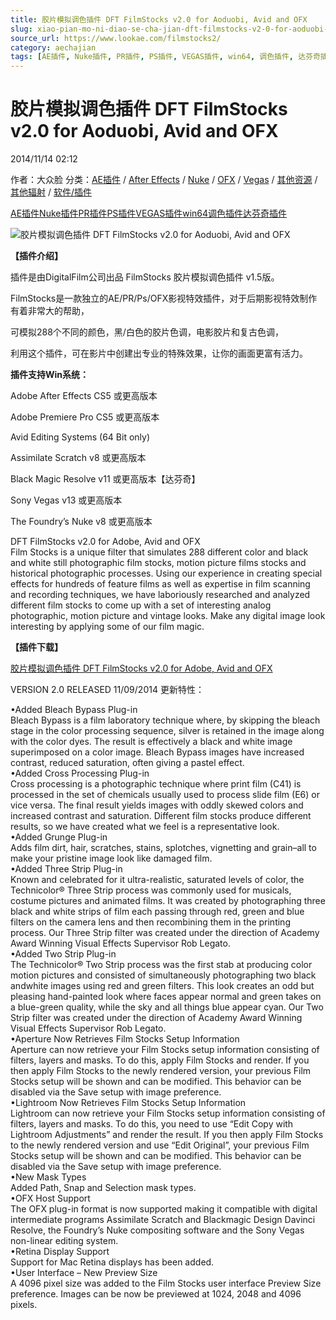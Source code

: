```yaml
---
title: 胶片模拟调色插件 DFT FilmStocks v2.0 for Aoduobi, Avid and OFX
slug: xiao-pian-mo-ni-diao-se-cha-jian-dft-filmstocks-v2-0-for-aoduobi-avid-and-ofx
source_url: https://www.lookae.com/filmstocks2/
category: aechajian
tags: [AE插件, Nuke插件, PR插件, PS插件, VEGAS插件, win64, 调色插件, 达芬奇插件]
---
```

# 胶片模拟调色插件 DFT FilmStocks v2.0 for Aoduobi, Avid and OFX

2014/11/14 02:12

作者：大众脸
分类：[AE插件](https://www.lookae.com/after-effects/aechajian/) / [After Effects](https://www.lookae.com/after-effects/) / [Nuke](https://www.lookae.com/qitarjcj/nukezy/) / [OFX](https://www.lookae.com/qitarjcj/ofxzy/) / [Vegas](https://www.lookae.com/qitarjcj/vegaszy/) / [其他资源](https://www.lookae.com/qitarjcj/otherzy/) / [其他辐射](https://www.lookae.com/others/) / [软件/插件](https://www.lookae.com/qitarjcj/)

[AE插件](https://www.lookae.com/tag/ae%e6%8f%92%e4%bb%b6/)[Nuke插件](https://www.lookae.com/tag/nuke%e6%8f%92%e4%bb%b6/)[PR插件](https://www.lookae.com/tag/pr%e6%8f%92%e4%bb%b6/)[PS插件](https://www.lookae.com/tag/ps%e6%8f%92%e4%bb%b6/)[VEGAS插件](https://www.lookae.com/tag/vegas%e6%8f%92%e4%bb%b6/)[win64](https://www.lookae.com/tag/win64/)[调色插件](https://www.lookae.com/tag/%e8%b0%83%e8%89%b2%e6%8f%92%e4%bb%b6/)[达芬奇插件](https://www.lookae.com/tag/%e8%be%be%e8%8a%ac%e5%a5%87%e6%8f%92%e4%bb%b6/)

![胶片模拟调色插件 DFT FilmStocks v2.0 for Aoduobi, Avid and OFX](https://www.lookae.com/wp-content/uploads/2013/08/DFT.FilmStocks.v1.5.jpg "胶片模拟调色插件 DFT FilmStocks v2.0 for Aoduobi, Avid and OFX-LookAE.com")

**【插件介绍】**

插件是由DigitalFilm公司出品 FilmStocks 胶片模拟调色插件 v1.5版。

FilmStocks是一款独立的AE/PR/Ps/OFX影视特效插件，对于后期影视特效制作有着非常大的帮助，

可模拟288个不同的颜色，黑/白色的胶片色调，电影胶片和复古色调，

利用这个插件，可在影片中创建出专业的特殊效果，让你的画面更富有活力。

**插件支持Win系统：**

Adobe After Effects CS5 或更高版本

Adobe Premiere Pro CS5 或更高版本

Avid Editing Systems (64 Bit only)

Assimilate Scratch v8 或更高版本

Black Magic Resolve v11 或更高版本【达芬奇】

Sony Vegas v13 或更高版本

The Foundry’s Nuke v8 或更高版本

DFT FilmStocks v2.0 for Adobe, Avid and OFX  
Film Stocks is a unique filter that simulates 288 different color and black and white still photographic film stocks, motion picture films stocks and historical photographic processes. Using our experience in creating special effects for hundreds of feature films as well as expertise in film scanning and recording techniques, we have laboriously researched and analyzed different film stocks to come up with a set of interesting analog photographic, motion picture and vintage looks. Make any digital image look interesting by applying some of our film magic.

**【插件下载】**

[胶片模拟调色插件 DFT FilmStocks v2.0 for Adobe, Avid and OFX](https://www.400gb.com/file/78272374)

VERSION 2.0 RELEASED 11/09/2014 更新特性：

•Added Bleach Bypass Plug-in  
Bleach Bypass is a film laboratory technique where, by skipping the bleach stage in the color processing sequence, silver is retained in the image along with the color dyes. The result is effectively a black and white image superimposed on a color image. Bleach Bypass images have increased contrast, reduced saturation, often giving a pastel effect.  
•Added Cross Processing Plug-in  
Cross processing is a photographic technique where print film (C41) is processed in the set of chemicals usually used to process slide film (E6) or vice versa. The final result yields images with oddly skewed colors and increased contrast and saturation. Different film stocks produce different results, so we have created what we feel is a representative look.  
•Added Grunge Plug-in  
Adds film dirt, hair, scratches, stains, splotches, vignetting and grain–all to make your pristine image look like damaged film.  
•Added Three Strip Plug-in  
Known and celebrated for it ultra-realistic, saturated levels of color, the Technicolor® Three Strip process was commonly used for musicals, costume pictures and animated films. It was created by photographing three black and white strips of film each passing through red, green and blue filters on the camera lens and then recombining them in the printing process. Our Three Strip filter was created under the direction of Academy Award Winning Visual Effects Supervisor Rob Legato.  
•Added Two Strip Plug-in  
The Technicolor® Two Strip process was the first stab at producing color motion pictures and consisted of simultaneously photographing two black andwhite images using red and green filters. This look creates an odd but pleasing hand-painted look where faces appear normal and green takes on a blue-green quality, while the sky and all things blue appear cyan. Our Two Strip filter was created under the direction of Academy Award Winning Visual Effects Supervisor Rob Legato.  
•Aperture Now Retrieves Film Stocks Setup Information  
Aperture can now retrieve your Film Stocks setup information consisting of filters, layers and masks. To do this, apply Film Stocks and render. If you then apply Film Stocks to the newly rendered version, your previous Film Stocks setup will be shown and can be modified. This behavior can be disabled via the Save setup with image preference.  
•Lightroom Now Retrieves Film Stocks Setup Information  
Lightroom can now retrieve your Film Stocks setup information consisting of filters, layers and masks. To do this, you need to use “Edit Copy with Lightroom Adjustments” and render the result. If you then apply Film Stocks to the newly rendered version and use “Edit Original”, your previous Film Stocks setup will be shown and can be modified. This behavior can be disabled via the Save setup with image preference.  
•New Mask Types  
Added Path, Snap and Selection mask types.  
•OFX Host Support  
The OFX plug-in format is now supported making it compatible with digital intermediate programs Assimilate Scratch and Blackmagic Design Davinci Resolve, the Foundry’s Nuke compositing software and the Sony Vegas non-linear editing system.  
•Retina Display Support  
Support for Mac Retina displays has been added.  
•User Interface – New Preview Size  
A 4096 pixel size was added to the Film Stocks user interface Preview Size preference. Images can be now be previewed at 1024, 2048 and 4096 pixels.
